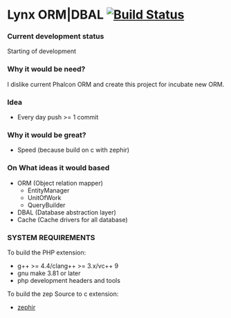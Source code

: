 # Lynx ORM|DBAL [![Build Status](https://travis-ci.org/lynx/lynx.svg)](https://travis-ci.org/lynx/lynx)

### Current development status

Starting of development

### Why it would be need?

I dislike current Phalcon ORM and create this project for incubate new ORM.

### Idea

* Every day push >= 1 commit

### Why it would be great?

* Speed (because build on c with zephir)

### On What ideas it would based

* ORM (Object relation mapper)
    * EntityManager
    * UnitOfWork
    * QueryBuilder
* DBAL (Database abstraction layer)
* Cache (Cache drivers for all database)

### SYSTEM REQUIREMENTS

To build the PHP extension:

* g++ >= 4.4/clang++ >= 3.x/vc++ 9
* gnu make 3.81 or later
* php development headers and tools

To build the zep Source to c extension:

* [zephir](https://github.com/phalcon/zephir)